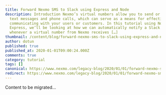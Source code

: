 ```yaml
---
title: Forward Nexmo SMS to Slack using Express and Node
description: Introduction Nexmo’s virtual numbers allow you to send or receive
  text messages and phone calls, which can serve as a means for effectively
  communicating with your users or customers. In this tutorial using Node and
  Express, we’ll be looking at how we can automatically notify a Slack channel
  whenever a virtual number from Nexmo receives […]
thumbnail: /content/blog/forward-nexmo-sms-to-slack-using-express-and-node-dr/E_SMS-to-Slack_1200x600.jpg
author: dotun
published: true
published_at: 2020-01-01T09:00:24.000Z
comments: true
category: tutorial
tags: []
canonical: https://www.nexmo.com/legacy-blog/2020/01/01/forward-nexmo-sms-to-slack-using-express-and-node-dr
redirect: https://www.nexmo.com/legacy-blog/2020/01/01/forward-nexmo-sms-to-slack-using-express-and-node-dr
---
```


Content to be migrated...
